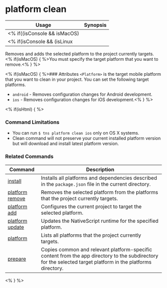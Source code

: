 platform clean
==========

Usage | Synopsis
------|-------
<% if((isConsole && isMacOS) || isHtml) { %>General | `$ tns platform clean <Platform>`<% } %>
<% if(isConsole && (isLinux || isWindows)) { %>General | `$ tns platform clean android`<% } %>

Removes and adds the selected platform to the project currently targets. <% if(isMacOS) { %>You must specify the target platform that you want to remove.<% } %>

<% if(isMacOS) { %>### Attributes
`<Platform>` is the target mobile platform that you want to clean in your project. You can set the following target platforms.
* `android` - Removes configuration changes for Android development.
* `ios` - Removes configuration changes for iOS development.<% } %>

<% if(isHtml) { %>
### Command Limitations

* You can run `$ tns platform clean ios` only on OS X systems.
* Clean command will not preserve your current installed platform version but will download and install latest platform version.  

### Related Commands

Command | Description
----------|----------
[install](install.html) | Installs all platforms and dependencies described in the `package.json` file in the current directory.
[platform remove](platform-remove.html) | Removes the selected platform from the platforms that the project currently targets.
[platform add](platform-add.html) | Configures the current project to target the selected platform.
[platform update](platform-update.html) | Updates the NativeScript runtime for the specified platform.
[platform](platform.html) | Lists all platforms that the project currently targets.
[prepare](prepare.html) | Copies common and relevant platform-specific content from the app directory to the subdirectory for the selected target platform in the platforms directory.
<% } %>